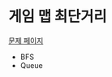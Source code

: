 # 게임 맵 최단거리 

[문제 페이지](https://school.programmers.co.kr/learn/courses/30/lessons/1844)

* BFS
* Queue